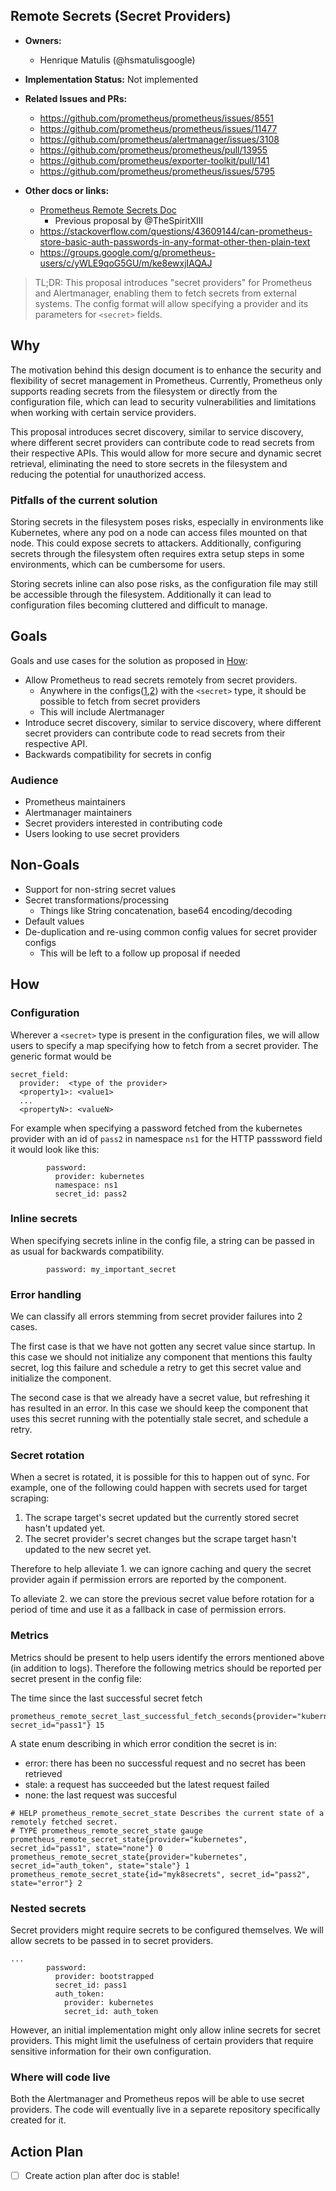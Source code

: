 ## Remote Secrets (Secret Providers)

* **Owners:**
  * Henrique Matulis (@hsmatulisgoogle)

* **Implementation Status:** Not implemented

* **Related Issues and PRs:**
  * https://github.com/prometheus/prometheus/issues/8551
  * https://github.com/prometheus/prometheus/issues/11477
  * https://github.com/prometheus/alertmanager/issues/3108
  * https://github.com/prometheus/prometheus/pull/13955
  * https://github.com/prometheus/exporter-toolkit/pull/141
  * https://github.com/prometheus/prometheus/issues/5795

* **Other docs or links:**
  * [Prometheus Remote Secrets Doc](https://docs.google.com/document/d/1EqHd2EwQxf9SYD8-gl3sgkwaU6A10GhiN7aw-2kx7NU/edit?tab=t.0)
    * Previous proposal by @TheSpiritXIII
  * https://stackoverflow.com/questions/43609144/can-prometheus-store-basic-auth-passwords-in-any-format-other-then-plain-text
  * https://groups.google.com/g/prometheus-users/c/yWLE9qoG5GU/m/ke8ewxjIAQAJ
  

> TL;DR: This proposal introduces "secret providers" for Prometheus and Alertmanager, enabling them to fetch secrets from external systems. The config format will allow specifying a provider and its parameters for `<secret>` fields.

## Why

The motivation behind this design document is to enhance the security and flexibility of secret management in Prometheus. Currently, Prometheus only supports reading secrets from the filesystem or directly from the configuration file, which can lead to security vulnerabilities and limitations when working with certain service providers.

This proposal introduces secret discovery, similar to service discovery, where different secret providers can contribute code to read secrets from their respective APIs. This would allow for more secure and dynamic secret retrieval, eliminating the need to store secrets in the filesystem and reducing the potential for unauthorized access.

### Pitfalls of the current solution

Storing secrets in the filesystem poses risks, especially in environments like Kubernetes, where any pod on a node can access files mounted on that node. This could expose secrets to attackers. Additionally, configuring secrets through the filesystem often requires extra setup steps in some environments, which can be cumbersome for users.

Storing secrets inline can also pose risks, as the configuration file may still be accessible through the filesystem. Additionally it can lead to configuration files becoming cluttered and difficult to manage.

## Goals

Goals and use cases for the solution as proposed in [How](#how):

* Allow Prometheus to read secrets remotely from secret providers.
  * Anywhere in the configs([1](https://prometheus.io/docs/prometheus/latest/configuration/configuration/),[2](https://prometheus.io/docs/alerting/latest/configuration/#configuration-file-introduction)) with the `<secret>` type, it should be possible to fetch from secret providers
  * This will include Alertmanager 
* Introduce secret discovery, similar to service discovery, where different secret providers can contribute code to read secrets from their respective API.
* Backwards compatibility for secrets in config

### Audience

* Prometheus maintainers
* Alertmanager maintainers
* Secret providers interested in contributing code
* Users looking to use secret providers

## Non-Goals

* Support for non-string secret values
* Secret transformations/processing
  * Things like String concatenation, base64 encoding/decoding
* Default values
* De-duplication and re-using common config values for secret provider configs
  * This will be left to a follow up proposal if needed

## How


### Configuration

Wherever a `<secret>` type is present in the configuration files, we will allow users to specify a map specifying how to fetch from a secret provider. The generic format would be

```
secret_field:
  provider:  <type of the provider>
  <property1>: <value1>
  ...
  <propertyN>: <valueN>
```

For example when specifying a password fetched from the kubernetes provider with an id of `pass2` in namespace `ns1` for the HTTP passsword field it would look like this:

```
        password:
          provider: kubernetes
          namespace: ns1
          secret_id: pass2
```

### Inline secrets

When specifying secrets inline in the config file, a string can be passed in as usual for backwards compatibility.
```
        password: my_important_secret
```

### Error handling

We can classify all errors stemming from secret provider failures into 2 cases.

The first case is that we have not gotten any secret value since startup. In this case we should not initialize any component that mentions this faulty secret, log this failure and schedule a retry to get this secret value and initialize the component.

The second case is that we already have a secret value, but refreshing it has resulted in an error. In this case we should keep the component that uses this secret running with the potentially stale secret, and schedule a retry.


### Secret rotation

When a secret is rotated, it is possible for this to happen out of sync. For  example, one of the following could happen with secrets used for target scraping:

1. The scrape target's secret updated but the currently stored secret hasn't updated yet.
2. The secret provider's secret changes but the scrape target hasn't updated to the new secret yet.

Therefore to help alleviate 1. we can ignore caching and query the secret provider again if permission errors are reported by the component.

To alleviate 2. we can store the previous secret value before rotation for a period of time and use it as a fallback in case of permission errors.

### Metrics

Metrics should be present to help users identify the errors mentioned above (in addition to logs). Therefore the following metrics should be reported per secret present in the config file:

The time since the last successful secret fetch

```
prometheus_remote_secret_last_successful_fetch_seconds{provider="kubernetes", secret_id="pass1"} 15
```

A state enum describing in which error condition the secret is in:
* error: there has been no successful request and no secret has been retrieved
* stale: a request has succeeded but the latest request failed
* none: the last request was succesful

```
# HELP prometheus_remote_secret_state Describes the current state of a remotely fetched secret.
# TYPE prometheus_remote_secret_state gauge
prometheus_remote_secret_state{provider="kubernetes", secret_id="pass1", state="none"} 0
prometheus_remote_secret_state{provider="kubernetes", secret_id="auth_token", state="stale"} 1
prometheus_remote_secret_state{id="myk8secrets", secret_id="pass2", state="error"} 2
```

### Nested secrets

Secret providers might require secrets to be configured themselves. We will allow secrets to be passed in to secret providers.

```
...
        password:
          provider: bootstrapped
          secret_id: pass1
          auth_token:
            provider: kubernetes
            secret_id: auth_token
```

However, an initial implementation might only allow inline secrets for secret providers. This might limit the usefulness of certain providers that require sensitive information for their own configuration.

### Where will code live

Both the Alertmanager and Prometheus repos will be able to use secret providers. The code will eventually live in a separete repository specifically created for it.

## Action Plan

* [ ] Create action plan after doc is stable!